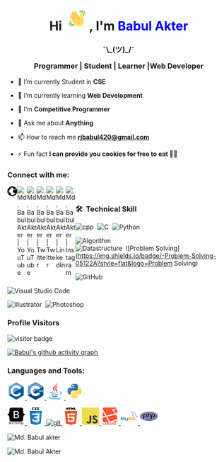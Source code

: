 <h1 align="center">Hi <img src="https://github.com/rjbabul/rjbabul/blob/main/Wave.gif" height="55px" width="55px">, I'm <b style="color:blue;">Babul Akter</b></h1>
<h3 align="center">¯\_(ツ)_/¯

Programmer | Student | Learner |Web Developer

</h3>

- 🔭 I’m currently Student in **CSE**

- 🌱 I’m currently learning **Web Development**

- 🌱 I’m  **Competitive Programmer**

- 💬 Ask me about **Anything**

- 📫 How to reach me **rjbabul420@gmail.com**

- ⚡ Fun fact **I can provide you cookies for free to eat 🍪😂**

### Connect with me:

[<img align="left" alt="TechHelpBD.com" width="22px" src="https://raw.githubusercontent.com/iconic/open-iconic/master/svg/globe.svg" />][website]
[<img align="left" alt="Md. Babul Akter | YouTube" width="22px" src="https://cdn-icons-png.flaticon.com/512/124/124010.png" />][facebook]
[<img align="left" alt="Md. Babul Akter  | YouTube" width="22px" src="https://cdn.jsdelivr.net/npm/simple-icons@v3/icons/youtube.svg" />][youtube]
[<img align="left" alt="Md. Babul Akter  | Twitter" width="22px" src="https://cdn.jsdelivr.net/npm/simple-icons@v3/icons/twitter.svg" />][twitter]
[<img align="left" alt="Md. Babul Akter  | Twitter" width="22px" src="https://cdn-icons-png.flaticon.com/512/906/906377.png" />][telegram]
[<img align="left" alt="Md. Babul Akter  | LinkedIn" width="22px" src="https://cdn.jsdelivr.net/npm/simple-icons@v3/icons/linkedin.svg" />][linkedin]
[<img align="left" alt="Md. Babul Akter  | Instagram" width="22px" src="https://cdn.jsdelivr.net/npm/simple-icons@v3/icons/instagram.svg" />][instagram]

<br />

### 🛠 &nbsp;Technical Skill

![cpp](https://img.shields.io/badge/-C++-05122A?style=flat&logo=cpp)&nbsp;
![C](https://img.shields.io/badge/-C-05122A?style=flat&logo=c)&nbsp;
![Python](https://img.shields.io/badge/-Python-05122A?style=flat&logo=python)&nbsp;

![Algorithm](https://img.shields.io/badge/-Algorithm-05122A?style=flat&logo=algorithm&logoColor=563D7C)\
![Datastructure](https://img.shields.io/badge/-Datastructure-05122A?style=flat&logo=Datastructure)&nbsp;
![Problem Solving](https://img.shields.io/badge/-Problem-Solving-05122A?style=flat&logo=Problem Solving)&nbsp;
 
![GitHub](https://img.shields.io/badge/-GitHub-05122A?style=flat&logo=github)&nbsp;

![Visual Studio Code](https://img.shields.io/badge/-Visual%20Studio%20Code-05122A?style=flat&logo=visual-studio-code&logoColor=007ACC)&nbsp;
 
![Illustrator](https://img.shields.io/badge/-Illustrator-05122A?style=flat&logo=adobe-illustrator)&nbsp;
![Photoshop](https://img.shields.io/badge/-Photoshop-05122A?style=flat&logo=adobe-photoshop)&nbsp;
<br />
### Profile Visitors 
![visitor badge](https://visitor-badge.glitch.me/badge?page_id=NoobMahbub.visitor-badge&left_color=blue&right_color=yellow)
<br />

[![Babul's github activity graph](https://activity-graph.herokuapp.com/graph?username=rjbabul&bg_color=ffffff&color=777777&line=ff5200&point=1adbce&area=true&hide_border=true)](https://github.com/rjbabul/github-readme-activity-graph)


<h3 align="left" style"color:blue;">Languages and Tools:</h3>
<p align="left"> 

  <a href="https://www.cprogramming.com/" target="_blank"> <img src="https://raw.githubusercontent.com/devicons/devicon/master/icons/c/c-original.svg" alt="c" width="40" height="40"/> </a> 
  <a href="https://www.w3schools.com/cpp/" target="_blank"> <img src="https://raw.githubusercontent.com/devicons/devicon/master/icons/cplusplus/cplusplus-original.svg" alt="cplusplus" width="40" height="40"/> </a> 
   <a href="https://www.java.com" target="_blank"> <img src="https://raw.githubusercontent.com/devicons/devicon/master/icons/java/java-original.svg" alt="java" width="40" height="40"/> </a> 
  <a href="https://www.python.org" target="_blank"> <img src="https://raw.githubusercontent.com/devicons/devicon/master/icons/python/python-original.svg" alt="python" width="40" height="40"/> </a> 
  
  <a href="https://getbootstrap.com" target="_blank"> <img src="https://raw.githubusercontent.com/devicons/devicon/master/icons/bootstrap/bootstrap-plain-wordmark.svg" alt="bootstrap" width="40" height="40"/> </a> 
 <a href="https://www.w3schools.com/css/" target="_blank"> <img src="https://raw.githubusercontent.com/devicons/devicon/master/icons/css3/css3-original-wordmark.svg" alt="css3" width="40" height="40"/> </a>
<a href="https://git-scm.com/" target="_blank"> <img src="https://www.vectorlogo.zone/logos/git-scm/git-scm-icon.svg" alt="git" width="40" height="40"/> </a> 
<a href="https://www.w3.org/html/" target="_blank"> <img src="https://raw.githubusercontent.com/devicons/devicon/master/icons/html5/html5-original-wordmark.svg" alt="html5" width="40" height="40"/> </a> 
  <a href="https://developer.mozilla.org/en-US/docs/Web/JavaScript" target="_blank"> <img src="https://raw.githubusercontent.com/devicons/devicon/master/icons/javascript/javascript-original.svg" alt="javascript" width="40" height="40"/> </a>
  <a href="https://laravel.com/" target="_blank"> <img src="https://raw.githubusercontent.com/devicons/devicon/master/icons/laravel/laravel-plain-wordmark.svg" alt="laravel" width="40" height="40"/> </a> 
  <a href="https://www.mysql.com/" target="_blank"> <img src="https://raw.githubusercontent.com/devicons/devicon/master/icons/mysql/mysql-original-wordmark.svg" alt="mysql" width="40" height="40"/> 
  </a> 
  <a href="https://www.php.net" target="_blank"> <img src="https://raw.githubusercontent.com/devicons/devicon/master/icons/php/php-original.svg" alt="php" width="40" height="40"/> </a> 
  
<p><img width="494" align="center" src="https://github-readme-stats.vercel.app/api/top-langs?username=rjbabul&show_icons=true&locale=en&layout=compact" alt="Md. Babul akter" /></p>

<p><img align="center" src="https://github-readme-stats.vercel.app/api?username=rjbabul&show_icons=true&locale=en" alt="Md. Babul Akter" /></p>

[website]: https://sites.google.com/site/rjbabulpust
[facebook]: https://www.facebook.com/babul0726
[twitter]: https://twitter.com/rjbabul1997
[youtube]: https://www.youtube.com/channel/UCqzVV-GcjqJX8X1TYGLnqkg
[instagram]:https://www.instagram.com/rj_babulpust/
[linkedin]: https://www.linkedin.com/in/rjbabul/
[telegram]: https://t.me/rjbabul420
